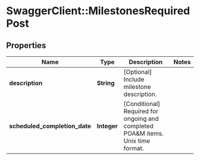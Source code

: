# SwaggerClient::MilestonesRequiredPost

## Properties
Name | Type | Description | Notes
------------ | ------------- | ------------- | -------------
**description** | **String** | [Optional] Include milestone description. | 
**scheduled_completion_date** | **Integer** | [Conditional] Required for ongoing and completed POA&amp;M items. Unix time format. | 

